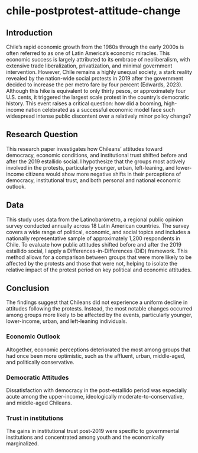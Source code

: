 # chile-postprotest-attitude-change
## Introduction
Chile’s rapid economic growth from the 1980s through the early 2000s is often referred to as one of Latin America’s economic miracles. This economic success is largely attributed to its embrace of neoliberalism, with extensive trade liberalization, privatization, and minimal government intervention. However, Chile remains a highly unequal society, a stark reality revealed by the nation-wide social protests in 2019 after the government decided to increase the per metro fare by four percent (Edwards, 2023). Although this hike is equivalent to only thirty pesos, or approximately four U.S. cents, it triggered the largest scale protest in the country’s democratic history. This event raises a critical question: how did a booming, high-income nation celebrated as a successful economic model face such widespread intense public discontent over a relatively minor policy change?

## Research Question
This research paper investigates how Chileans’ attitudes toward democracy, economic conditions, and institutional trust shifted before and after the 2019 estallido social. I hypothesize that the groups most actively involved in the protests, particularly younger, urban, left-leaning, and lower-income citizens would show more negative shifts in their perceptions of democracy, institutional trust, and both personal and national economic outlook. 

## Data
This study uses data from the Latinobarómetro, a regional public opinion survey conducted annually across 18 Latin American countries. The survey covers a wide range of political, economic, and social topics and includes a nationally representative sample of approximately 1,200 respondents in Chile. To evaluate how public attitudes shifted before and after the 2019 estallido social, I apply a Differences-in-Differences (DiD) framework. This method allows for a comparison between groups that were more likely to be affected by the protests and those that were not, helping to isolate the relative impact of the protest period on key political and economic attitudes.

## Conclusion
The findings suggest that Chileans did not experience a uniform decline in attitudes following the protests. Instead, the most notable changes occurred among groups more likely to be affected by the events, particularly younger, lower-income, urban, and left-leaning individuals. 
### Economic Outlook
Altogether, economic perceptions deteriorated the most among groups that had once been more optimistic, such as the affluent, urban, middle-aged, and politically conservative.
### Democratic Attitudes
Dissatisfaction with democracy in the post-estallido period was especially acute among the upper-income, ideologically moderate-to-conservative, and middle-aged Chileans.
### Trust in institutions
The gains in institutional trust post-2019 were specific to governmental institutions and concentrated among youth and the economically marginalized.
